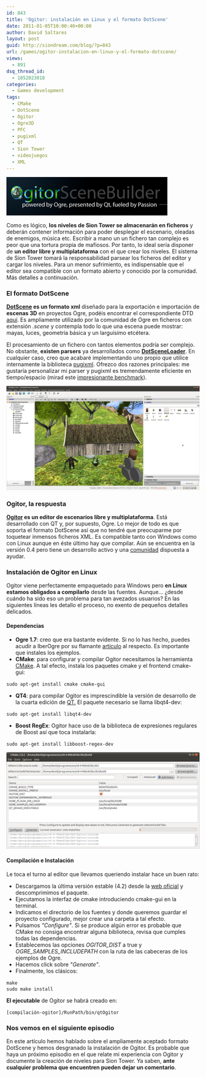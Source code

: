 ```yaml
---
id: 843
title: 'Ogitor: instalación en Linux y el formato DotScene'
date: 2011-01-05T10:00:40+00:00
author: David Saltares
layout: post
guid: http://siondream.com/blog/?p=843
url: /games/ogitor-instalacion-en-linux-y-el-formato-dotscene/
views:
  - 891
dsq_thread_id:
  - 1852023018
categories:
  - Games development
tags:
  - CMake
  - DotScene
  - Ogitor
  - Ogre3D
  - PFC
  - pugixml
  - QT
  - Sion Tower
  - videojuegos
  - XML
---
```


![ogitor.png](/img/wp/ogitor.png)

Como es lógico, **los niveles de Sion Tower se almacenarán en ficheros** y deberán contener información para poder desplegar el escenario, oleadas de enemigos, música etc. Escribir a mano un un fichero tan complejo es peor que una tortura propia de mafiosos. Por tanto, lo ideal sería disponer de **un editor libre y multiplataforma** con el que crear los niveles. El sistema de Sion Tower tomará la responsabilidad parsear los ficheros del editor y cargar los niveles. Para un menor sufrimiento, es indispensable que el editor sea compatible con un formato abierto y conocido por la comunidad. Más detalles a continuación.

### El formato DotScene

**[DotScene](http://www.ogre3d.org/tikiwiki/DotScene) es un formato xml** diseñado para la exportación e importación de **escenas 3D** en proyectos Ogre, podéis encontrar el correspondiente DTD [aquí](http://www.ogre3d.org/tikiwiki/DotSceneFormat). Es ampliamente utilizado por la comunidad de Ogre en ficheros con extensión *.scene* y contempla todo lo que una escena puede mostrar: mayas, luces, geometría básica y un larguísimo etcétera.

El procesamiento de un fichero con tantos elementos podría ser complejo. No obstante, **existen parsers** ya desarrollados como [**DotSceneLoader**](http://www.ogre3d.org/tikiwiki/New+DotScene+Loader&comzone=show). En cualquier caso, creo que acabaré implementando uno propio que utilice internamente la biblioteca [pugixml](http://code.google.com/p/pugixml/). Ofrezco dos razones principales: me gustaría personalizar mi parser y pugixml es tremendamente eficiente en tiempo/espacio (mirad este [impresionante benchmark](http://pugixml.org/benchmark/)).

![ogitor-screen-300x161.jpg](/img/wp/ogitor-screen.jpg)

### Ogitor, la respuesta

**[Ogitor](http://www.ogitor.org/) es un editor de escenarios libre y multiplataforma**. Está desarrollado con QT y, por supuesto, Ogre. Lo mejor de todo es que soporta el formato DotScene así que no tendré que preocuparme por toquetear inmensos ficheros XML. Es compatible tanto con Windows como con Linux aunque en éste último hay que compilar. Aún se encuentra en la versión 0.4 pero tiene un desarrollo activo y una [comunidad](http://forum.ogitor.org/) dispuesta a ayudar.

### Instalación de Ogitor en Linux

Ogitor viene perfectamente empaquetado para Windows pero **en Linux estamos obligados a compilarlo** desde las fuentes. Aunque… ¿desde cuándo ha sido eso un problema para tan avezados usuarios? En las siguientes líneas les detallo el proceso, no exento de pequeños detalles delicados.

#### Dependencias

*   **Ogre 1.7**: creo que era bastante evidente. Si no lo has hecho, puedes acudir a IberOgre por su flamante [artículo](http://osl2.uca.es/iberogre/index.php/Instalaci%C3%B3n_de_Ogre3D_1.7_en_GNU/Linux) al respecto. Es importante que instales los ejemplos.
*   **CMake**: para configurar y compilar Ogitor necesitamos la herramienta [CMake](http://www.cmake.org/). A tal efecto, instala los paquetes cmake y el frontend cmake-gui:

```
sudo apt-get install cmake cmake-gui
```


*   **QT4**: para compilar Ogitor es imprescindible la versión de desarrollo de la cuarta edición de [QT.](http://es.wikipedia.org/wiki/Qt_%28biblioteca%29) El paquete necesario se llama libqt4-dev:

```
sudo apt-get install libqt4-dev
```


*   **Boost RegEx**: Ogitor hace uso de la biblioteca de expresiones regulares de Boost así que toca instalarla:

```
sudo apt-get install libboost-regex-dev
```


![ogitor-cmake-300x149.png](/img/wp/ogitor-cmake.png)

#### Compilación e Instalación

Le toca el turno al editor que llevamos queriendo instalar hace un buen rato:

*   Descargamos la última versión estable (4.2) desde la [web oficial](http://www.ogitor.org/Repositories) y descomprimimos el paquete.
*   Ejecutamos la interfaz de cmake introduciendo cmake-gui en la terminal.
*   Indicamos el directorio de los fuentes y donde queremos guardar el proyecto configurado, mejor crear una carpeta a tal efecto.
*   Pulsamos *"Configure"*. Si se produce algún error es probable que CMake no consiga encontrar alguna biblioteca, revisa que cumples todas las dependencias.
*   Establecemos las opciones *OGITOR_DIST* a true y *OGRE_SAMPLES_INCLUDEPATH* con la ruta de las cabeceras de los ejemplos de Ogre.
*   Hacemos click sobre *"Generate"*.
*   Finalmente, los clásicos:

```
make
sudo make install
```


**El ejecutable** de Ogitor se habrá creado en:

```
[compilación-ogitor]/RunPath/bin/qtOgitor
```


### Nos vemos en el siguiente episodio

En este artículo hemos hablado sobre el ampliamente aceptado formato DotScene y hemos desgranado la instalación de Ogitor. Es probable que haya un próximo episodio en el que relate mi experiencia con Ogitor y documente la creación de niveles para Sion Tower. Ya saben, **ante cualquier problema que encuentren pueden dejar un comentario**.